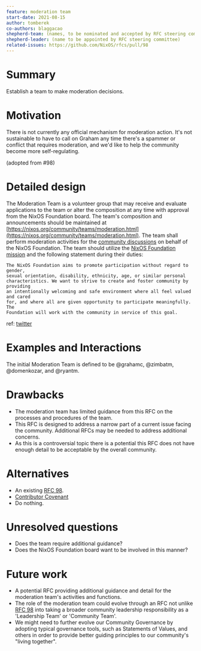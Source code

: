 ```yaml
---
feature: moderation team
start-date: 2021-08-15
author: tomberek
co-authors: blaggacao
shepherd-team: (names, to be nominated and accepted by RFC steering committee)
shepherd-leader: (name to be appointed by RFC steering committee)
related-issues: https://github.com/NixOS/rfcs/pull/98
---
```


# Summary
[summary]: #summary

Establish a team to make moderation decisions.

# Motivation
[motivation]: #motivation

There is not currently any official mechanism for moderation action. It's not
sustainable to have to call on Graham any time there's a spammer or conflict
that requires moderation, and we'd like to help the community become more
self-regulating.

(adopted from #98)

# Detailed design
[design]: #detailed-design

The Moderation Team is a volunteer group that may receive and evaluate
applications to the team or alter the composition at any time with approval
from the NixOS Foundation board. The team's composition and announcements
should be maintained at
[https://nixos.org/community/teams/moderation.html](https://nixos.org/community/teams/moderation.html).
The team shall perform moderation activities for the [community
discussions](https://nixos.org/community/index.html) on behalf of the NixOS
Foundation. The team should utilize the [NixOS Foundation
mission](https://nixos.org/community/index.html) and the following statement
during their duties:

```
The NixOS Foundation aims to promote participation without regard to gender,
sexual orientation, disability, ethnicity, age, or similar personal
characteristics. We want to strive to create and foster community by providing
an intentionally welcoming and safe environment where all feel valued and cared
for, and where all are given opportunity to participate meaningfully. The
Foundation will work with the community in service of this goal.
```

ref: [twitter](https://twitter.com/grhmc/status/1390775249424338944)

# Examples and Interactions
[examples-and-interactions]: #examples-and-interactions

The initial Moderation Team is defined to be @grahamc, @zimbatm, @domenkozar,
and @ryantm.

# Drawbacks
[drawbacks]: #drawbacks

* The moderation team has limited guidance from this RFC on the processes and
  procedures of the team.
* This RFC is designed to address a narrow part of a current issue facing the
  community. Additional RFCs may be needed to address additional concerns.
* As this is a controversial topic there is a potential this RFC does not have
  enough detail to be acceptable by the overall community.

# Alternatives
[alternatives]: #alternatives

* An existing [RFC 98][].
* [Contributor Covenant](https://www.contributor-covenant.org/)
* Do nothing.

# Unresolved questions
[unresolved]: #unresolved-questions

* Does the team require additional guidance?
* Does the NixOS Foundation board want to be involved in this manner?

# Future work
[future]: #future-work

* A potential RFC providing additional guidance and detail for the moderation
  team's activities and functions.
* The role of the moderation team could evolve through an RFC not unlike
  [RFC 98][] into taking a broader community leadership responsibility as a
  'Leadership Team' or 'Community Team'.
* We might need to further evolve our Community Governance by adopting typical
  governance tools, such as Statements of Values, and others in order to
  provide better guiding principles to our community's "living together".
 
[RFC 98]: https://github.com/NixOS/rfcs/pull/98
